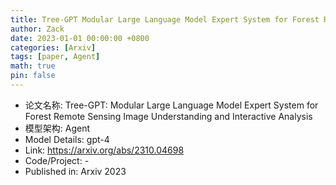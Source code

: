 ```yaml
---
title: Tree-GPT Modular Large Language Model Expert System for Forest Remote Sensing Image Understanding and Interactive Analysis
author: Zack
date: 2023-01-01 00:00:00 +0800
categories: [Arxiv]
tags: [paper, Agent]
math: true
pin: false
---
```

- 论文名称: Tree-GPT: Modular Large Language Model Expert System for Forest Remote Sensing Image Understanding and Interactive Analysis
- 模型架构: Agent
- Model Details: gpt-4
- Link: https://arxiv.org/abs/2310.04698
- Code/Project: -
- Published in: Arxiv 2023
